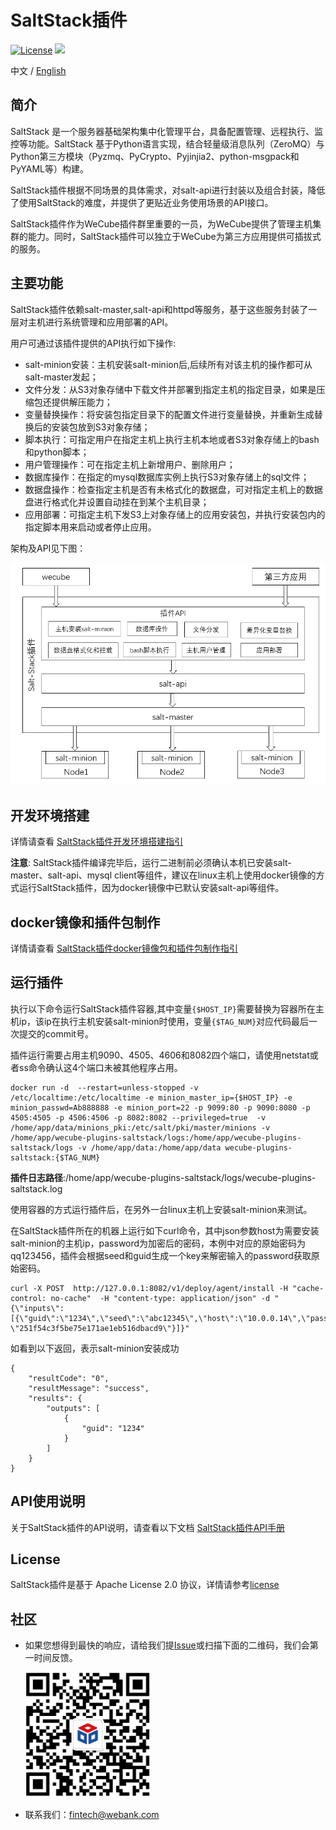 # SaltStack插件
[![License](https://img.shields.io/badge/License-Apache%202.0-blue.svg)](https://opensource.org/licenses/Apache-2.0)
![](https://img.shields.io/badge/language-golang-orang.svg)
 
中文 / [English](README.md)

## 简介

SaltStack 是一个服务器基础架构集中化管理平台，具备配置管理、远程执行、监控等功能。SaltStack 基于Python语言实现，结合轻量级消息队列（ZeroMQ）与Python第三方模块（Pyzmq、PyCrypto、Pyjinjia2、python-msgpack和PyYAML等）构建。

SaltStack插件根据不同场景的具体需求，对salt-api进行封装以及组合封装，降低了使用SaltStack的难度，并提供了更贴近业务使用场景的API接口。

SaltStack插件作为WeCube插件群里重要的一员，为WeCube提供了管理主机集群的能力。同时，SaltStack插件可以独立于WeCube为第三方应用提供可插拔式的服务。

## 主要功能

SaltStack插件依赖salt-master,salt-api和httpd等服务，基于这些服务封装了一层对主机进行系统管理和应用部署的API。

用户可通过该插件提供的API执行如下操作:

- salt-minion安装：主机安装salt-minion后,后续所有对该主机的操作都可从salt-master发起；
- 文件分发：从S3对象存储中下载文件并部署到指定主机的指定目录，如果是压缩包还提供解压能力；
- 变量替换操作：将安装包指定目录下的配置文件进行变量替换，并重新生成替换后的安装包放到S3对象存储；
- 脚本执行：可指定用户在指定主机上执行主机本地或者S3对象存储上的bash和python脚本；
- 用户管理操作：可在指定主机上新增用户、删除用户；
- 数据库操作：在指定的mysql数据库实例上执行S3对象存储上的sql文件；
- 数据盘操作：检查指定主机是否有未格式化的数据盘，可对指定主机上的数据盘进行格式化并设置自动挂在到某个主机目录；
- 应用部署：可指定主机下发S3上对象存储上的应用安装包，并执行安装包内的指定脚本用来启动或者停止应用。

架构及API见下图：

<img src="./docs/images/architecture.png" />

## 开发环境搭建

详情请查看 [SaltStack插件开发环境搭建指引](docs/compile/wecube-plugins-saltstack_build_dev_env.md)

**注意**: SaltStack插件编译完毕后，运行二进制前必须确认本机已安装salt-master、salt-api、mysql client等组件，建议在linux主机上使用docker镜像的方式运行SaltStack插件，因为docker镜像中已默认安装salt-api等组件。

## docker镜像和插件包制作

详情请查看 [SaltStack插件docker镜像包和插件包制作指引](docs/compile/wecube-plugins-saltstack_compile_guide.md)

## 运行插件

执行以下命令运行SaltStack插件容器,其中变量`{$HOST_IP}`需要替换为容器所在主机ip，该ip在执行主机安装salt-minion时使用，变量`{$TAG_NUM}`对应代码最后一次提交的commit号。

插件运行需要占用主机9090、4505、4606和8082四个端口，请使用netstat或者ss命令确认这4个端口未被其他程序占用。

```
docker run -d  --restart=unless-stopped -v /etc/localtime:/etc/localtime -e minion_master_ip={$HOST_IP} -e minion_passwd=Ab888888 -e minion_port=22 -p 9099:80 -p 9090:8080 -p 4505:4505 -p 4506:4506 -p 8082:8082 --privileged=true  -v /home/app/data/minions_pki:/etc/salt/pki/master/minions -v /home/app/wecube-plugins-saltstack/logs:/home/app/wecube-plugins-saltstack/logs -v /home/app/data:/home/app/data wecube-plugins-saltstack:{$TAG_NUM}
```

**插件日志路径**:/home/app/wecube-plugins-saltstack/logs/wecube-plugins-saltstack.log

使用容器的方式运行插件后，在另外一台linux主机上安装salt-minion来测试。

在SaltStack插件所在的机器上运行如下curl命令，其中json参数host为需要安装salt-minion的主机ip，password为加密后的密码，本例中对应的原始密码为qq123456，插件会根据seed和guid生成一个key来解密输入的password获取原始密码。

```
curl -X POST  http://127.0.0.1:8082/v1/deploy/agent/install -H "cache-control: no-cache"  -H "content-type: application/json" -d "{\"inputs\":[{\"guid\":\"1234\",\"seed\":\"abc12345\",\"host\":\"10.0.0.14\",\"password\": \"251f54c3f5be75e171ae1eb516dbacd9\"}]}"
```

如看到以下返回，表示salt-minion安装成功

```
{
    "resultCode": "0",
    "resultMessage": "success",
    "results": {
        "outputs": [
            {
                "guid": "1234"
            }
        ]
    }
}
```

## API使用说明

关于SaltStack插件的API说明，请查看以下文档
[SaltStack插件API手册](docs/api/wecube_plugins_saltstack_api_guide.md)

## License

SaltStack插件是基于 Apache License 2.0 协议，详情请参考[license](http://www.apache.org/licenses/LICENSE-2.0)

## 社区

- 如果您想得到最快的响应，请给我们提[Issue](https://github.com/WeBankPartners/wecube-plugins-saltstack/issues/new/choose)或扫描下面的二维码，我们会第一时间反馈。

	<div align="left">
	<img src="docs/images/wecube_qr_code.png"  height="200" width="200">
	</div>

- 联系我们：fintech@webank.com
